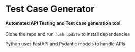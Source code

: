 # Test Case Generator

#### Automated API Testing and Test case generation tool

Clone the repo and run `rush update` to install dependencies

Python uses FastAPI and Pydantic models to handle APIs
